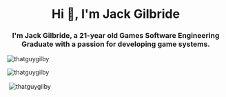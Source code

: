 <h1 align="center">Hi 👋, I'm Jack Gilbride</h1>
<h3 align="center">I'm Jack Gilbride, a 21-year old Games Software Engineering Graduate with a passion for developing game systems.</h3>

<p align="left"> <img src="https://komarev.com/ghpvc/?username=thatguygilby" alt="thatguygilby" /> </p>
<p align="left"> <img src="https://github-readme-stats.vercel.app/api/top-langs/?username=thatguygilby" alt="thatguygilby" /> </p>

<p>&nbsp;<img align="center" src="https://github-readme-stats.vercel.app/api?username=thatguygilby&show_icons=true&count_private=true" alt="thatguygilby" /></p>
